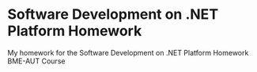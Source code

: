 # Software Development on .NET Platform Homework
 My homework for the Software Development on .NET Platform Homework BME-AUT Course
